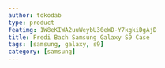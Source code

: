 ```yaml
---
author: tokodab
type: product
featimg: 1W8eKIWA2uuWeybU30eWD-Y7kgkiDgAjD
title: Fredi Bach Samsung Galaxy S9 Case
tags: [samsung, galaxy, s9]
category: [samsung]
---
```

